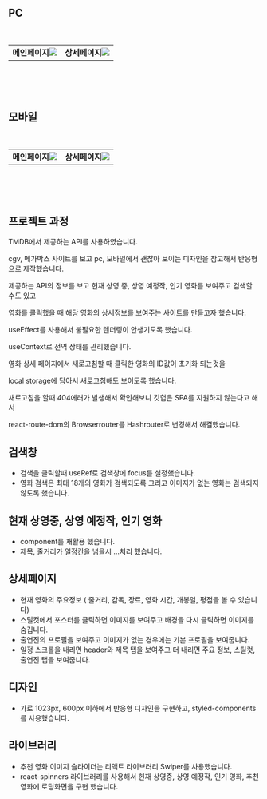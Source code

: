 
  ## PC
</br>
<table>
  <tr> 
    <td width = "50%" valign="top"><b>메인페이지</b><img src="https://user-images.githubusercontent.com/105877042/218711701-0320018f-07fa-4e19-a3c6-f2318d131076.JPG"/></td>
    <td width = "50%" valign="top"><b>상세페이지</b><img src="https://user-images.githubusercontent.com/105877042/218711708-65f6a4f2-ed1b-4f0d-ad55-1a778a02b28a.JPG"/></td>
  </tr>
</table>
</br>
</br>
</br>

  ## 모바일
</br>
<table>
  <tr> 
    <td width = "50%" valign="top"><b>메인페이지</b><img src="https://user-images.githubusercontent.com/105877042/218711724-aacc8e0b-fee9-47b5-aeae-36535812ac72.JPG"/></td>
    <td width = "50%" valign="top"><b>상세페이지</b><img src="https://user-images.githubusercontent.com/105877042/218711727-dec20b1e-62e9-4512-a036-7f63cc8466ce.JPG"/></td>
  </tr>
</table>
</br>
</br>
</br>


## 프로젝트 과정

TMDB에서 제공하는 API를 사용하였습니다.

cgv, 메가박스 사이트를 보고 pc,  모바일에서 괜찮아 보이는 디자인을 참고해서 반응형으로 제작했습니다.

제공하는 API의 정보를 보고 현재 상영 중, 상영 예정작, 인기 영화를 보여주고 검색할 수도 있고

영화를 클릭했을 때 해당 영화의 상세정보를 보여주는 사이트를 만들고자 했습니다.

useEffect를 사용해서 불필요한 렌더링이 안생기도록 했습니다.

useContext로 전역 상태를 관리했습니다.

영화 상세 페이지에서 새로고침할 때  클릭한 영화의 ID값이 초기화 되는것을

local storage에 담아서 새로고침해도 보이도록 했습니다.

새로고침을 할때 404에러가 발생해서 확인해보니 깃헙은 SPA를 지원하지 않는다고 해서

react-route-dom의 Browserrouter를 Hashrouter로 변경해서 해결했습니다.

## 검색창
<ul>
<li>검색을 클릭할때 useRef로 검색창에 focus를 설정했습니다.</li>
<li>영화 검색은 최대 18개의 영화가 검색되도록 그리고 이미지가 없는 영화는 검색되지 않도록 했습니다.</li>
</ul>

## 현재 상영중, 상영 예정작, 인기 영화
<ul>
<li>component를 재활용 했습니다.</li>
<li>제목, 줄거리가 일정칸을 넘을시 ...처리 했습니다.</li>
</ul>

## 상세페이지
<ul>
<li>현재 영화의 주요정보 ( 줄거리, 감독, 장르, 영화 시간, 개봉일, 평점을 볼 수 있습니다) </li>
<li>스틸컷에서 포스터를 클릭하면 이미지를 보여주고 배경을 다시 클릭하면 이미지를 숨깁니다.</li>
<li>출연진의 프로필을 보여주고 이미지가 없는 경우에는 기본 프로필을 보여줍니다.</li>
<li>일정 스크롤을 내리면 header와 제목 탭을 보여주고 더 내리면 주요 정보, 스틸컷, 출연진 탭을 보여줍니다. </li>
</ul>

## 디자인
<ul>
<li>가로 1023px, 600px 이하에서 반응형 디자인을 구현하고, styled-components를 사용했습니다.</li>
</ul>

## 라이브러리
<ul>
<li>추천 영화 이미지 슬라이더는 리액트 라이브러리 Swiper를 사용했습니다.</li>
<li>
react-spinners 라이브러리를 사용해서 현재 상영중, 상영 예정작, 인기 영화, 추천 영화에 로딩화면을 구현 했습니다. </li>
</ul>


